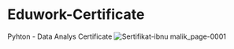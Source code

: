 # Eduwork-Certificate
Pyhton - Data Analys Certificate
![Sertifikat-ibnu malik_page-0001](https://github.com/user-attachments/assets/dc624213-a465-4f00-b216-667600adac5b)
